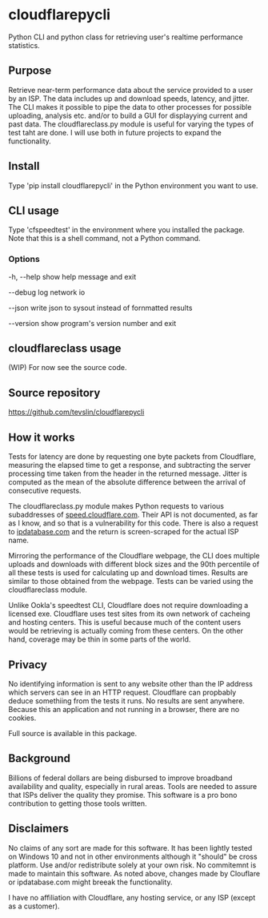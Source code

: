 # cloudflarepycli

Python CLI and python class for retrieving user's realtime performance statistics.

## Purpose

Retrieve near-term performance data about the service provided to a user by an ISP. The data includes up and download speeds, latency, and jitter. The CLI makes it possible to pipe the data to other processes for possible uploading, analysis etc. and/or to build a GUI for displayying current and past data. The cloudflareclass.py module is useful for varying the types of test taht are done. I will use both in future projects to expand the functionality.

## Install

Type 'pip install cloudflarepycli' in the Python environment you want to use.

## CLI usage

Type 'cfspeedtest' in the environment where you installed the package. Note that this is a shell command, not a Python command.

### Options

  -h, --help  show help message and exit
  
  --debug     log network io
  
  --json      write json to sysout instead of fornmatted results
  
  --version   show program's version number and exit
  
 ## cloudflareclass usage
 
(WIP) For now see the source code.

## Source repository

https://github.com/tevslin/cloudflarepycli

## How it works

Tests for latency are done by requesting one byte packets from Cloudflare, measuring the elapsed time to get a response, and subtracting the server processing time taken from the header in the returned message. Jitter is computed as the mean of the absolute difference between the arrival of consecutive requests.

The cloudflareclass.py module makes Python requests to various subaddresses of [speed.cloudflare.com](https://speed.cloudflare.com). Their API is not documented, as far as I know, and so that is a vulnerability for this code. There is also a request to [ipdatabase.com](http://www.ipdatabase.com/ip) and the return is screen-scraped for the actual ISP name.

Mirroring the performance of the Cloudflare webpage, the CLI does multiple uploads and downloads with different block sizes and the 90th percentile of all these tests is used for calculating up and download times. Results are similar to those obtained from the webpage. Tests can be varied using the cloudflareclass module.

Unlike Ookla's speedtest CLI, Cloudflare does not require downloading a licensed exe. Cloudflare uses test sites from its own network of cacheing and hosting centers. This is useful because much of the content users would be retrieving is actually coming from these centers. On the other hand, coverage may be thin in some parts of the world.

## Privacy

No identifying information is sent to any website other than the IP address which servers can see in an HTTP request. Cloudflare can propbably deduce somethiing from the tests it runs. No results are sent anywhere. Because this an application and not running in a browser, there are no cookies.

Full source is available in this package.

## Background

Billions of federal dollars are being disbursed to improve broadband availability and quality, especially in rural areas. Tools are needed to assure that ISPs deliver the quality they promise. This software is a pro bono contribution to getting those tools written. 

## Disclaimers

No claims of any sort are made for this software. It has been lightly tested on Windows 10 and not in other environments although it "should" be cross platform. Use and/or redistribute solely at your own risk. No commitemnt is made to maintain this software. As noted above, changes made by Clouflare or ipdatabase.com might breeak the functionality.

I have no affiliation with Cloudflare, any hosting service, or any ISP (except as a customer).


